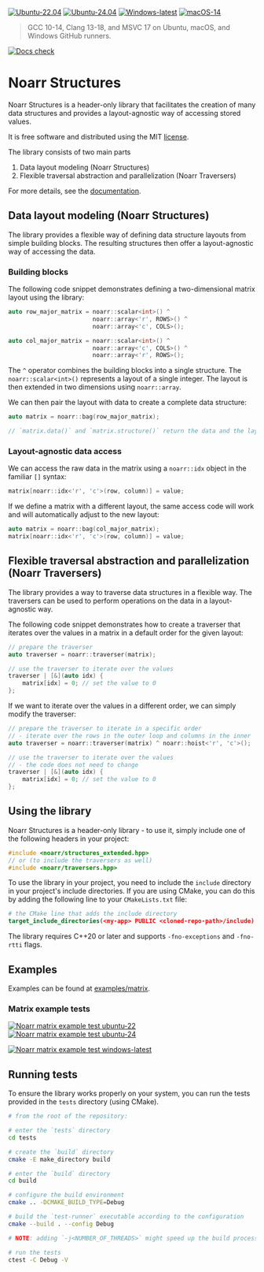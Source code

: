 [![Ubuntu-22.04](../../actions/workflows/noarr_test_ubuntu_22.yml/badge.svg)](../../actions/workflows/noarr_test_ubuntu_22.yml) [![Ubuntu-24.04](../../actions/workflows/noarr_test_ubuntu_24.yml/badge.svg)](../../actions/workflows/noarr_test_ubuntu_24.yml) [![Windows-latest](../../actions/workflows/noarr_test_winl.yml/badge.svg)](../../actions/workflows/noarr_test_winl.yml) [![macOS-14](../../actions/workflows/noarr_test_macos_14.yml/badge.svg)](../../actions/workflows/noarr_test_macos_14.yml)

> GCC 10-14, Clang 13-18, and MSVC 17 on Ubuntu, macOS, and Windows GitHub runners.

[![Docs check](../../actions/workflows/noarr_docs_check.yml/badge.svg)](../../actions/workflows/noarr_docs_check.yml)


# Noarr Structures

Noarr Structures is a header-only library that facilitates the creation of many data structures and provides a layout-agnostic way of accessing stored values.

It is free software and distributed using the MIT [license](LICENSE).

The library consists of two main parts

1. Data layout modeling (Noarr Structures)
2. Flexible traversal abstraction and parallelization (Noarr Traversers)

For more details, see the [documentation](docs/README.md).

## Data layout modeling (Noarr Structures)

The library provides a flexible way of defining data structure layouts from simple building blocks. The resulting structures then offer a layout-agnostic way of accessing the data.


### Building blocks

The following code snippet demonstrates defining a two-dimensional matrix layout using the library:

```cpp
auto row_major_matrix = noarr::scalar<int>() ^
                        noarr::array<'r', ROWS>() ^
                        noarr::array<'c', COLS>();

auto col_major_matrix = noarr::scalar<int>() ^
                        noarr::array<'c', COLS>() ^
                        noarr::array<'r', ROWS>();
```

The `^` operator combines the building blocks into a single structure. The `noarr::scalar<int>()` represents a layout of a single integer. The layout is then extended in two dimensions using `noarr::array`.

We can then pair the layout with data to create a complete data structure:

```cpp
auto matrix = noarr::bag(row_major_matrix);

// `matrix.data()` and `matrix.structure()` return the data and the layout
```


### Layout-agnostic data access

We can access the raw data in the matrix using a `noarr::idx` object in the familiar `[]` syntax:

```cpp
matrix[noarr::idx<'r', 'c'>(row, column)] = value;
```

If we define a matrix with a different layout, the same access code will work and will automatically adjust to the new layout:

```cpp
auto matrix = noarr::bag(col_major_matrix);
matrix[noarr::idx<'r', 'c'>(row, column)] = value;
```


## Flexible traversal abstraction and parallelization (Noarr Traversers)

The library provides a way to traverse data structures in a flexible way. The traversers can be used to perform operations on the data in a layout-agnostic way.

The following code snippet demonstrates how to create a traverser that iterates over the values in a matrix in a default order for the given layout:

```cpp
// prepare the traverser
auto traverser = noarr::traverser(matrix);

// use the traverser to iterate over the values
traverser | [&](auto idx) {
    matrix[idx] = 0; // set the value to 0
};
```

If we want to iterate over the values in a different order, we can simply modify the traverser:

```cpp
// prepare the traverser to iterate in a specific order
// - iterate over the rows in the outer loop and columns in the inner
auto traverser = noarr::traverser(matrix) ^ noarr::hoist<'r', 'c'>();

// use the traverser to iterate over the values
// - the code does not need to change
traverser | [&](auto idx) {
    matrix[idx] = 0; // set the value to 0
};
```


## Using the library

Noarr Structures is a header-only library - to use it, simply include one of the following headers in your project:

```cpp
#include <noarr/structures_extended.hpp>
// or (to include the traversers as well)
#include <noarr/traversers.hpp>
```

To use the library in your project, you need to include the `include` directory in your project's include directories. If you are using CMake, you can do this by adding the following line to your `CMakeLists.txt` file:

```cmake
# the CMake line that adds the include directory
target_include_directories(<my-app> PUBLIC <cloned-repo-path>/include)
```

The library requires C++20 or later and supports `-fno-exceptions` and `-fno-rtti` flags.


## Examples

Examples can be found at [examples/matrix](examples/matrix "matrix example").


### Matrix example tests  <!-- Exclude this line from linear documentation -->

[![Noarr matrix example test ubuntu-22](../../actions/workflows/noarr_matrix_example_test_ubuntu_22.yml/badge.svg)](../../actions/workflows/noarr_matrix_example_test_ubuntu_22.yml) [![Noarr matrix example test ubuntu-24](../../actions/workflows/noarr_matrix_example_test_ubuntu_24.yml/badge.svg)](../../actions/workflows/noarr_matrix_example_test_ubuntu_24.yml)

[![Noarr matrix example test windows-latest](../../actions/workflows/noarr_matrix_example_test_winl.yml/badge.svg)](../../actions/workflows/noarr_matrix_example_test_winl.yml)


## Running tests

To ensure the library works properly on your system, you can run the tests provided in the `tests` directory (using CMake).

```sh
# from the root of the repository:

# enter the `tests` directory
cd tests

# create the `build` directory
cmake -E make_directory build

# enter the `build` directory
cd build

# configure the build environment
cmake .. -DCMAKE_BUILD_TYPE=Debug

# build the `test-runner` executable according to the configuration
cmake --build . --config Debug

# NOTE: adding `-j<NUMBER_OF_THREADS>` might speed up the build process 

# run the tests
ctest -C Debug -V
```
